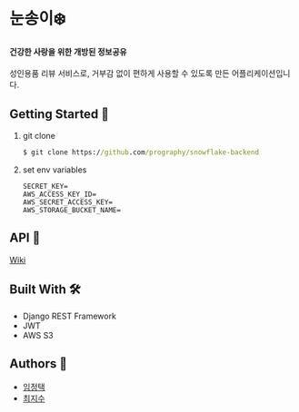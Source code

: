 # 눈송이❄️

#### 건강한 사랑을 위한 개방된 정보공유
성인용품 리뷰 서비스로, 거부감 없이 편하게 사용할 수 있도록 만든 어플리케이션입니다.



## Getting Started 📖

1. git clone

   ```cmd
   $ git clone https://github.com/prography/snowflake-backend
   ```

2. set env variables
    ```
    SECRET_KEY=
    AWS_ACCESS_KEY_ID=
    AWS_SECRET_ACCESS_KEY=
    AWS_STORAGE_BUCKET_NAME=
    ```


## API 🔖

[Wiki](https://github.com/prography/snowflake-backend/wiki)



## Built With 🛠

- Django REST Framework
- JWT
- AWS S3



## Authors 👤

- [임정택](https://github.com/JeongtaekLim)
- [최지수](https://github.com/jisoo1170)
